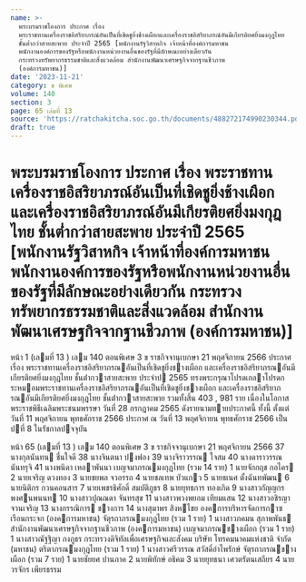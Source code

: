 ```yaml
---
name: >-
  พระบรมราชโองการ ประกาศ เรื่อง
  พระราชทานเครื่องราชอิสริยาภรณ์อันเป็นที่เชิดชูยิ่งช้างเผือกและเครื่องราชอิสริยาภรณ์อันมีเกียรติยศยิ่งมงกุฎไทย
  ชั้นต่ำกว่าสายสะพาย ประจำปี 2565 [พนักงานรัฐวิสาหกิจ เจ้าหน้าที่องค์การมหาชน
  พนักงานองค์การของรัฐหรือพนักงานหน่วยงานอื่นของรัฐที่มีลักษณะอย่างเดียวกัน
  กระทรวงทรัพยากรธรรมชาติและสิ่งแวดล้อม สำนักงานพัฒนาเศรษฐกิจจากฐานชีวภาพ
  (องค์การมหาชน)]
date: '2023-11-21'
category: ข พิเศษ
volume: 140
section: 3
page: 65 เล่มที่ 13
source: 'https://ratchakitcha.soc.go.th/documents/488272174990230344.pdf'
draft: true
---
```


# พระบรมราชโองการ ประกาศ เรื่อง พระราชทานเครื่องราชอิสริยาภรณ์อันเป็นที่เชิดชูยิ่งช้างเผือกและเครื่องราชอิสริยาภรณ์อันมีเกียรติยศยิ่งมงกุฎไทย ชั้นต่ำกว่าสายสะพาย ประจำปี 2565 [พนักงานรัฐวิสาหกิจ เจ้าหน้าที่องค์การมหาชน พนักงานองค์การของรัฐหรือพนักงานหน่วยงานอื่นของรัฐที่มีลักษณะอย่างเดียวกัน กระทรวงทรัพยากรธรรมชาติและสิ่งแวดล้อม สำนักงานพัฒนาเศรษฐกิจจากฐานชีวภาพ (องค์การมหาชน)]

หน้า 1 (เลมที่ 13 ) เลม 140 ตอนพิเศษ 3 ข ราชกิจจานุเบกษา 21 พฤศจิกายน 2566 ประกาศ เรื่อง พระราชทานเครื่องราชอิสริยาภรณอันเป็นที่เชิดชูยิ่งชางเผือก และเครื่องราชอิสริยาภรณอันมีเกียรติยศยิ่งมงกุฎไทย ชั้นต่ํากวาสายสะพาย ประจําป 2565 ทรงพระกรุณาโปรดเกลาโปรดกระหมอมพระราชทานเครื่องราชอิสริยาภรณอันเป็นที่เชิดชูยิ่งชางเผือก และเครื่องราชอิสริยาภรณอันมีเกียรติยศยิ่งมงกุฎไทย ชั้นต่ํากวาสายสะพาย รวมทั้งสิ้น 403 , 981 ราย เนื่องในโอกาสพระราชพิธีเฉลิมพระชนมพรรษา วันที่ 28 กรกฎาคม 2565 ดังรายนามทายประกาศนี้ ทั้งนี้ ตั้งแต่วันที่ 11 พฤศจิกายน พุทธศักราช 2566 ประกาศ ณ วันที่ 13 พฤศจิกายน พุทธศักราช 2566 เป็นปที่ 8 ในรัชกาลปจจุบัน

หน้า 65 (เลมที่ 13 ) เลม 140 ตอนพิเศษ 3 ข ราชกิจจานุเบกษา 21 พฤศจิกายน 2566 37 นางกุลนันทน ชื่นใจดี 38 นางจินตนา ปงฟอง 39 นางจิราวรรณ ใจสม 40 นางดาราวรรณ นันทรุจิ 41 นางพนิดา เหลาพันนา เบญจมาภรณมงกุฎไทย (รวม 14 ราย) 1 นายจักกฤช กอไคร 2 นายเจริญ ดวงทอง 3 นายชยพล จวอรรถ 4 นายชลเทพ บัวแกว 5 นายธเนศ ตั้งฉันทพัฒน 6 นายนิติกร กวนคอนสาร 7 นายเพชรธิศักดิ์ สมบัติภูธร 8 นายยุทธการ ทองเกิด 9 นางสาวกัญญกร พงศนพนนท 10 นางสาวปุณณดา จันทรสุข 11 นางสาวพวงพยอม เทียมแสน 12 นางสาวอชิรญา จวนเจริญ 13 นางกรรณิการ ชางการ 14 นางสุมาพร สิงหไชย องคการบริหารจัดการกาซเรือนกระจก (องคการมหาชน) จัตุรถาภรณมงกุฎไทย (รวม 1 ราย) 1 นางสาวภคมน สุภาพพันธ สํานักงานพัฒนาเศรษฐกิจจากฐานชีวภาพ (องคการมหาชน) เบญจมาภรณชางเผือก (รวม 1 ราย) 1 นางสาวณัฐฐิญา กงภูธร กระทรวงดิจิทัลเพื่อเศรษฐกิจและสังคม บริษัท โทรคมนาคมแห่งชาติ จํากัด (มหาชน) ตริตาภรณมงกุฎไทย (รวม 1 ราย) 1 นางสาวศรีวรรณ สวัสดิ์อําไพรักษ์ จัตุรถาภรณชางเผือก (รวม 7 ราย) 1 นายชัยยศ ปานภาค 2 นายพิทักษ์ อธิคม 3 นายยุทธนา เศวตรัตนเสถียร 4 นายวรจักร เพียรธรรม
